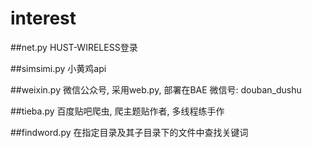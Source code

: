interest
========

##net.py
HUST-WIRELESS登录

##simsimi.py
小黄鸡api

##weixin.py
微信公众号, 采用web.py, 部署在BAE
微信号: douban_dushu

##tieba.py
百度贴吧爬虫, 爬主题贴作者, 多线程练手作

##findword.py
在指定目录及其子目录下的文件中查找关键词
